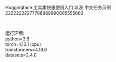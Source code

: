 Huggingface 工具集快速使用入门 以及 中文任务示例22222222277788889990005555666

<br>

运行环境:
<br>
python=3.6
<br>
torch=1.10.1 (cpu)
<br>
transformers=4.18.0
<br>
datasets=2.4.0
